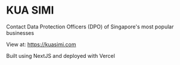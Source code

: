 # KUA SIMI

Contact Data Protection Officers (DPO) of Singapore's most popular businesses

View at: https://kuasimi.com

Built using NextJS and deployed with Vercel
